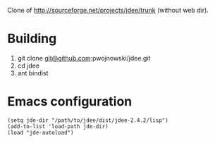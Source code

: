 Clone of http://sourceforge.net/projects/jdee/trunk (without web dir).

# Building #
1. git clone git@github.com:pwojnowski/jdee.git
2. cd jdee
3. ant bindist

# Emacs configuration
```emacs-lisp
(setq jde-dir "/path/to/jdee/dist/jdee-2.4.2/lisp")
(add-to-list 'load-path jde-dir)
(load "jde-autoload")
```
